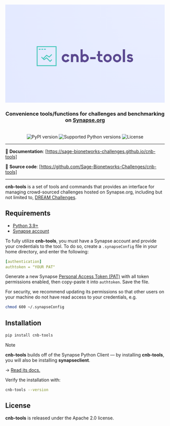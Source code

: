 <div align="center">

  ![cnb-tools](https://raw.githubusercontent.com/Sage-Bionetworks-Challenges/cnb-tools/main/docs/assets/cnb-tools.png)

  <h3>
    Convenience tools/functions for challenges and benchmarking on
    <a href="https://www.synapse.org" title="Synapse.org">Synapse.org</a>
  </h3>

  <br/>

  <img alt="PyPI version" src="https://img.shields.io/badge/pypi-1 | Planning-%23679EC1?style=flat-square&logo=pypi&logoColor=white">
  <img alt="Supported Python versions" src="https://img.shields.io/badge/python-3.9 | 3.10 | 3.11 | 3.12-%23EB8231?style=flat-square&logo=python&logoColor=white">
  <img alt="License" src="https://img.shields.io/github/license/Sage-Bionetworks-Challenges/cnb-tools?style=flat-square&logo=github&color=%236DB56D">

</div>

---

📖 **Documentation**: [https://sage-bionetworks-challenges.github.io/cnb-tools]

👾 **Source code**: [https://github.com/Sage-Bionetworks-Challenges/cnb-tools]

---

**cnb-tools** is a set of tools and commands that provides an interface
for managing crowd-sourced challenges hosted on Synapse.org, including
but not limited to, [DREAM Challenges].

## Requirements

- [Python 3.9+]
- [Synapse account]

To fully utilize **cnb-tools**, you must have a Synapse account and
provide your credentials to the tool.  To do so, create a `.synapseConfig`
file in your home directory, and enter the following:

```yaml
[authentication]
authtoken = "YOUR PAT"
```

Generate a new Synapse [Personal Access Token (PAT)] with all token
permissions enabled, then copy-paste it into `authtoken`. Save the file.

For security, we recommend updating its permissions so that other
users on your machine do not have read access to your credentials, e.g.

```sh
chmod 600 ~/.synapseConfig
```

## Installation

```sh
pip install cnb-tools
```

> [!NOTE]
> **cnb-tools** builds off of the Synapse Python Client — by
> installing **cnb-tools**, you will also be installing **synapseclient**.
>  
> → [Read its docs.]

Verify the installation with:

```sh
cnb-tools --version
```

## License

**cnb-tools** is released under the Apache 2.0 license.

[https://sage-bionetworks-challenges.github.io/cnb-tools]: https://sage-bionetworks-challenges.github.io/cnb-tools
[https://github.com/Sage-Bionetworks-Challenges/cnb-tools]: https://github.com/Sage-Bionetworks-Challenges/cnb-tools
[DREAM Challenges]: https://dreamchallenges.org/
[Python 3.9+]: https://www.python.org/downloads/
[Synapse account]: https://www.synapse.org/#!LoginPlace:0
[Personal Access Token (PAT)]: https://www.synapse.org/#!PersonalAccessTokens:
[Read its docs.]: https://python-docs.synapse.org/build/html/index.html
